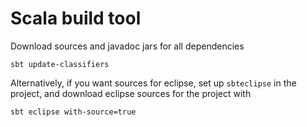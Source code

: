 # Scala build tool

Download sources and javadoc jars for all dependencies

    sbt update-classifiers

Alternatively, if you want sources for eclipse, set up `sbteclipse` in the project, and download eclipse sources for the project with

    sbt eclipse with-source=true

